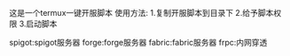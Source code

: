 这是一个termux一键开服脚本 使用方法: 
1.复制开服脚本到目录下 
2.给予脚本权限
3.启动脚本

spigot:spigot服务器 
forge:forge服务器 
fabric:fabric服务器 
frpc:内网穿透

